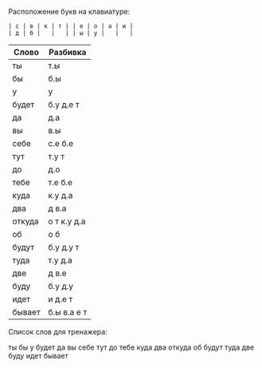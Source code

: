 Расположение букв на клавиатуре:

```
| с | в | к | т | | е | о | а | и |
| д | б |   |   | | ы | у |   |   |
```


| Слово | Разбивка |
| --- | --- |
| ты | т.ы | 
| бы | б.ы | 
| у | у | 
| будет | б.у д.е т | 
| да | д.а | 
| вы | в.ы | 
| себе | с.е б.е | 
| тут | т.у т | 
| до | д.о | 
| тебе | т.е б.е | 
| куда | к.у д.а | 
| два | д в.а | 
| откуда | о т к.у д.а | 
| об | о б | 
| будут | б.у д.у т | 
| туда | т.у д.а | 
| две | д в.е | 
| буду | б.у д.у | 
| идет | и д.е т | 
| бывает | б.ы в.а е т | 

Список слов для тренажера:

ты бы у будет да вы себе тут до тебе куда два откуда об будут туда две буду идет бывает
